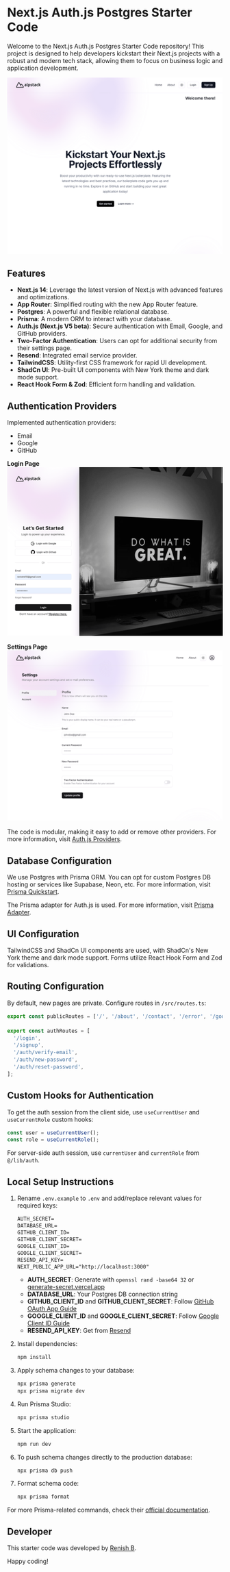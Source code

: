 # Next.js Auth.js Postgres Starter Code

Welcome to the Next.js Auth.js Postgres Starter Code repository! This project is designed to help developers kickstart their Next.js projects with a robust and modern tech stack, allowing them to focus on business logic and application development.

![Home Page](screenshots/home.png)

## Features

- **Next.js 14**: Leverage the latest version of Next.js with advanced features and optimizations.
- **App Router**: Simplified routing with the new App Router feature.
- **Postgres**: A powerful and flexible relational database.
- **Prisma**: A modern ORM to interact with your database.
- **Auth.js (Next.js V5 beta)**: Secure authentication with Email, Google, and GitHub providers.
- **Two-Factor Authentication**: Users can opt for additional security from their settings page.
- **Resend**: Integrated email service provider.
- **TailwindCSS**: Utility-first CSS framework for rapid UI development.
- **ShadCn UI**: Pre-built UI components with New York theme and dark mode support.
- **React Hook Form & Zod**: Efficient form handling and validation.

## Authentication Providers

Implemented authentication providers:

- Email
- Google
- GitHub

**Login Page**
![Login](screenshots/login.png)

**Settings Page**
![Login](screenshots/settings.png)

The code is modular, making it easy to add or remove other providers. For more information, visit [Auth.js Providers](https://authjs.dev/getting-started#official-providers).

## Database Configuration

We use Postgres with Prisma ORM. You can opt for custom Postgres DB hosting or services like Supabase, Neon, etc. For more information, visit [Prisma Quickstart](https://www.prisma.io/docs/getting-started/quickstart).

The Prisma adapter for Auth.js is used. For more information, visit [Prisma Adapter](https://authjs.dev/getting-started/adapters/prisma).

## UI Configuration

TailwindCSS and ShadCn UI components are used, with ShadCn's New York theme and dark mode support. Forms utilize React Hook Form and Zod for validations.

## Routing Configuration

By default, new pages are private. Configure routes in `/src/routes.ts`:

```typescript
export const publicRoutes = ['/', '/about', '/contact', '/error', '/goodbye'];

export const authRoutes = [
  '/login',
  '/signup',
  '/auth/verify-email',
  '/auth/new-password',
  '/auth/reset-password',
];
```

## Custom Hooks for Authentication

To get the auth session from the client side, use `useCurrentUser` and `useCurrentRole` custom hooks:

```typescript
const user = useCurrentUser();
const role = useCurrentRole();
```

For server-side auth session, use `currentUser` and `currentRole` from `@/lib/auth`.

## Local Setup Instructions

1. Rename `.env.example` to `.env` and add/replace relevant values for required keys:

   ```plaintext
   AUTH_SECRET=
   DATABASE_URL=
   GITHUB_CLIENT_ID=
   GITHUB_CLIENT_SECRET=
   GOOGLE_CLIENT_ID=
   GOOGLE_CLIENT_SECRET=
   RESEND_API_KEY=
   NEXT_PUBLIC_APP_URL="http://localhost:3000"
   ```

   - **AUTH_SECRET**: Generate with `openssl rand -base64 32` or [generate-secret.vercel.app](https://generate-secret.vercel.app/32)
   - **DATABASE_URL**: Your Postgres DB connection string
   - **GITHUB_CLIENT_ID** and **GITHUB_CLIENT_SECRET**: Follow [GitHub OAuth App Guide](https://docs.github.com/en/apps/oauth-apps/building-oauth-apps/creating-an-oauth-app)
   - **GOOGLE_CLIENT_ID** and **GOOGLE_CLIENT_SECRET**: Follow [Google Client ID Guide](https://www.balbooa.com/help/gridbox-documentation/integrations/other/google-client-id)
   - **RESEND_API_KEY**: Get from [Resend](https://resend.com/api-keys)

2. Install dependencies:

   ```bash
   npm install
   ```

3. Apply schema changes to your database:

   ```bash
   npx prisma generate
   npx prisma migrate dev
   ```

4. Run Prisma Studio:

   ```bash
   npx prisma studio
   ```

5. Start the application:

   ```bash
   npm run dev
   ```

6. To push schema changes directly to the production database:

   ```bash
   npx prisma db push
   ```

7. Format schema code:
   ```bash
   npx prisma format
   ```

For more Prisma-related commands, check their [official documentation](https://www.prisma.io/docs).

## Developer

This starter code was developed by [Renish B](https://renish.me/).

Happy coding!
